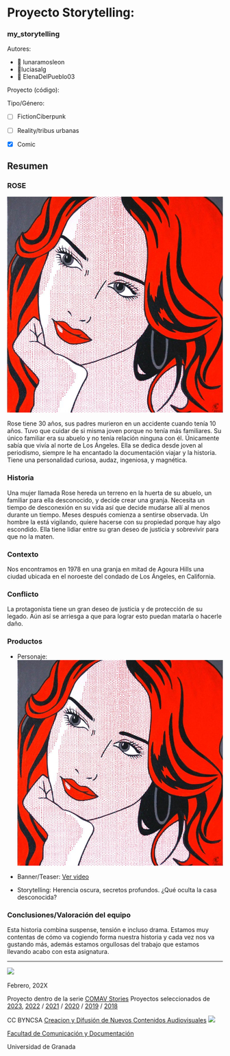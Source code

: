 
# Proyecto Storytelling: 
### my_storytelling


Autores:  
<!---
Incluir lista de personas del grupo 
Se puede añadir enlace a página personal de github o lo que se quiera...(optativo)
-->

- :woman: lunaramosleon
- :woman:luciasalg
- :woman: ElenaDelPueblo03

Proyecto (código): 

Tipo/Género:  
- [ ] FictionCiberpunk  
- [ ] Reality/tribus urbanas  
- [x] Comic



## Resumen


### ROSE

![Formato cómic](https://github.com/luciasalg/my_storytelling/blob/main/1dbac7375523da5b9705e37fb2e4cba3.jpg)

Rose tiene 30 años, sus padres murieron en un accidente cuando tenía 10 años. Tuvo que cuidar de si misma joven porque no tenía más familiares. Su único familiar era su abuelo y no tenía relación ninguna con él. Únicamente sabía que vivía al norte de Los Ángeles. Ella se dedica desde joven al periodismo, siempre le ha encantado la documentación viajar y la historia. Tiene una personalidad curiosa, audaz, ingeniosa, y magnética. 
 

### Historia
Una mujer llamada Rose hereda un terreno en la huerta de su abuelo, un familiar para ella desconocido, y decide crear una granja. Necesita un tiempo de desconexión en su vida así que decide mudarse allí al menos durante un tiempo. Meses después comienza a sentirse observada. Un hombre la está vigilando, quiere hacerse con su propiedad porque hay algo escondido. Ella tiene lidiar entre su gran deseo de justicia y sobrevivir para que no la maten. 

### Contexto
Nos encontramos en 1978 en una granja en mitad de Agoura Hills una ciudad ubicada en el noroeste del condado de Los Ángeles, en California. 

### Conflicto 
La protagonista tiene un gran deseo de justicia y de protección de su legado. Aún así se arriesga a que para lograr esto puedan matarla o hacerle daño.


### Productos

- Personaje:![Formato real](https://github.com/luciasalg/my_storytelling/blob/main/1dbac7375523da5b9705e37fb2e4cba3.jpg)


- Banner/Teaser: [Ver video](https://youtu.be/L1FY5TMMoas)



- Storytelling: Herencia oscura, secretos profundos. ¿Qué oculta la casa desconocida? 




### Conclusiones/Valoración del equipo
Esta historia combina suspense, tensión e incluso drama. Estamos muy contentas de cómo va cogiendo forma nuestra historia y cada vez nos va gustando más, además estamos orgullosas del trabajo que estamos llevando acabo con esta asignatura. 

------
![](https://upload.wikimedia.org/wikipedia/commons/thumb/6/62/CC-BY-SA-Andere_Wikis_%28v%29.svg/200px-CC-BY-SA-Andere_Wikis_%28v%29.svg.png)




<!---
Lista completa de emojis de markDown - https://gist.github.com/rxaviers/7360908) 
-->



Febrero, 202X

Proyecto dentro de la serie [COMAV Stories](https://github.com/mgea/storytelling/blob/master/What_is_a_digital_storytelling.md) 
Proyectos seleccionados de [2023](https://github.com/mgea/storytelling/tree/master/2023), [2022](https://github.com/mgea/storytelling/blob/master/2022/readme.md) / [2021](https://github.com/mgea/storytelling/blob/master/2021/readme.md) / [2020](https://github.com/mgea/storytelling/blob/master/2020/readme.md)  / 
[2019](https://github.com/mgea/storytelling/blob/master/2019/readme.md) / [2018](https://github.com/mgea/storytelling/blob/master/2018/readme.md) 

CC BYNCSA  [Creacion y Difusión de Nuevos Contenidos Audiovisuales](http://utopolis.ugr.es/medialab)
<img src="https://mirrors.creativecommons.org/presskit/buttons/88x31/png/by-nc-sa.png"  width="75" > 

[Facultad de Comunicación y Documentación](http://fcd.ugr.es)

Universidad de Granada
